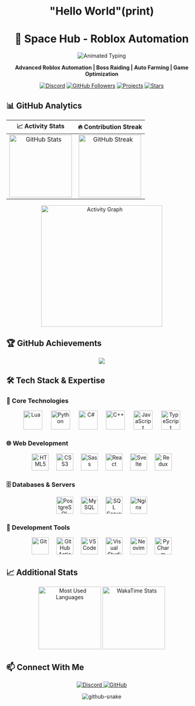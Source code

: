 <h1 align="center">"Hello World"(print)</h1>
<h1 align="center">🚀 Space Hub - Roblox Automation</h1>
<p align="center">
  <img src="https://readme-typing-svg.herokuapp.com?font=Fira+Code&size=28&pause=1000&color=6e40c9&center=true&vCenter=true&width=600&lines=🚀+Welcome+to+Space+Hub;⚡+Roblox+Automation+Scripts;🎮+Game+Enhancement+Tools;🚀+Auto+Farming+Systems" alt="Animated Typing" />
</p>

<p align="center">
  <b>Advanced Roblox Automation | Boss Raiding | Auto Farming | Game Optimization</b>  
</p>

<p align="center">
  <a href="https://discord.gg/ktC6dNVxDC"><img src="https://img.shields.io/badge/Join%20Discord-5865F2?style=for-the-badge&logo=discord&logoColor=white" alt="Discord" /></a>
  <a href="https://github.com/ago106"><img src="https://img.shields.io/github/followers/ago106?style=for-the-badge&color=6e40c9&label=Followers" alt="GitHub Followers" /></a>
  <a href="https://github.com/ago106?tab=repositories"><img src="https://img.shields.io/badge/Explore%20Projects-6e40c9?style=for-the-badge&logo=github&logoColor=white" alt="Projects" /></a>
  <a href="https://github.com/ago106?tab=stars"><img src="https://img.shields.io/badge/My%20Stars-6e40c9?style=for-the-badge&logo=github&logoColor=white" alt="Stars" /></a>
</p>

## 📊 GitHub Analytics

<div align="center">

| 📈 Activity Stats | 🔥 Contribution Streak |
|:---:|:---:|
| <img src="https://github-readme-stats.vercel.app/api?username=ago106&hide_title=false&hide_rank=false&show_icons=true&include_all_commits=true&count_private=true&disable_animations=false&theme=nightowl&locale=en&hide_border=false&order=1&bg_color=0D1117&title_color=6e40c9&icon_color=6e40c9&text_color=8b9dc3" height="165" alt="GitHub Stats" /> | <img src="https://streak-stats.demolab.com?user=ago106&locale=en&mode=daily&theme=nightowl&hide_border=false&border_radius=5&order=3&background=0D1117&ring=6e40c9&fire=6e40c9&currStreakLabel=6e40c9" height="165" alt="GitHub Streak" /> |

</div>

<div align="center">
  <img src="https://github-readme-activity-graph.vercel.app/graph?username=ago106&radius=16&theme=react-dark&area=true&order=5&bg_color=0D1117&title_color=6e40c9&color=8b9dc3&line=6e40c9&point=8b9dc3" height="320" alt="Activity Graph" />
</div>

## 🏆 GitHub Achievements

<p align="center">
  <img src="https://github-profile-trophy.vercel.app/?username=ago106&theme=radical&no-frame=true&no-bg=true&margin-w=4">
</p>

## 🛠️ Tech Stack & Expertise

### 🎯 Core Technologies
<div align="center">
  <img src="https://skillicons.dev/icons?i=lua" height="50" alt="Lua" title="Lua" />
  <img width="15" />
  <img src="https://skillicons.dev/icons?i=py" height="50" alt="Python" title="Python" />
  <img width="15" />
  <img src="https://skillicons.dev/icons?i=cs" height="50" alt="C#" title="C#" />
  <img width="15" />
  <img src="https://skillicons.dev/icons?i=cpp" height="50" alt="C++" title="C++" />
  <img width="15" />
  <img src="https://skillicons.dev/icons?i=js" height="50" alt="JavaScript" title="JavaScript" />
  <img width="15" />
  <img src="https://skillicons.dev/icons?i=ts" height="50" alt="TypeScript" title="TypeScript" />
</div>

### 🌐 Web Development
<div align="center">
  <img src="https://skillicons.dev/icons?i=html" height="45" alt="HTML5" title="HTML5" />
  <img width="12" />
  <img src="https://skillicons.dev/icons?i=css" height="45" alt="CSS3" title="CSS3" />
  <img width="12" />
  <img src="https://skillicons.dev/icons?i=sass" height="45" alt="Sass" title="Sass" />
  <img width="12" />
  <img src="https://skillicons.dev/icons?i=react" height="45" alt="React" title="React" />
  <img width="12" />
  <img src="https://skillicons.dev/icons?i=svelte" height="45" alt="Svelte" title="Svelte" />
  <img width="12" />
  <img src="https://skillicons.dev/icons?i=redux" height="45" alt="Redux" title="Redux" />
</div>

### 🗄️ Databases & Servers
<div align="center">
  <img src="https://skillicons.dev/icons?i=postgres" height="45" alt="PostgreSQL" title="PostgreSQL" />
  <img width="12" />
  <img src="https://skillicons.dev/icons?i=mysql" height="45" alt="MySQL" title="MySQL" />
  <img width="12" />
  <img src="https://cdn.jsdelivr.net/gh/devicons/devicon/icons/microsoftsqlserver/microsoftsqlserver-plain.svg" height="45" alt="SQL Server" title="SQL Server" />
  <img width="12" />
  <img src="https://skillicons.dev/icons?i=nginx" height="45" alt="Nginx" title="Nginx" />
</div>

### 🔧 Development Tools
<div align="center">
  <img src="https://skillicons.dev/icons?i=git" height="45" alt="Git" title="Git" />
  <img width="12" />
  <img src="https://skillicons.dev/icons?i=githubactions" height="45" alt="GitHub Actions" title="GitHub Actions" />
  <img width="12" />
  <img src="https://skillicons.dev/icons?i=vscode" height="45" alt="VS Code" title="VS Code" />
  <img width="12" />
  <img src="https://skillicons.dev/icons?i=visualstudio" height="45" alt="Visual Studio" title="Visual Studio" />
  <img width="12" />
  <img src="https://skillicons.dev/icons?i=neovim" height="45" alt="Neovim" title="Neovim" />
  <img width="12" />
  <img src="https://cdn.jsdelivr.net/gh/devicons/devicon/icons/pycharm/pycharm-original.svg" height="45" alt="PyCharm" title="PyCharm" />
</div>

## 📈 Additional Stats

<div align="center">
  <img src="https://github-readme-stats.vercel.app/api/top-langs?username=ago106&layout=compact&theme=nightowl&hide_border=true&bg_color=0D1117&title_color=6e40c9&text_color=8b9dc3" height="165" alt="Most Used Languages" />
  <img src="https://github-readme-stats.vercel.app/api/wakatime?username=ago106&layout=compact&theme=nightowl&hide_border=true&bg_color=0D1117&title_color=6e40c9&text_color=8b9dc3" height="165" alt="WakaTime Stats" />
</div>


## 📫 Connect With Me

<div align="center">
  <a href="https://discord.gg/ktC6dNVxDC">
    <img src="https://img.shields.io/badge/Discord-5865F2?style=flat-square&logo=discord&logoColor=white" alt="Discord" />
  </a>
  <a href="https://github.com/ago106">
    <img src="https://img.shields.io/badge/GitHub-181717?style=flat-square&logo=github&logoColor=white" alt="GitHub" />
  </a>
</div>

<p align="center">
  <picture>
    <source media="(prefers-color-scheme: dark)" srcset="https://raw.githubusercontent.com/ago106/ago106/refs/heads/output/github-contribution-grid-snake-dark.svg" />
    <source media="(prefers-color-scheme: light)" srcset="https://raw.githubusercontent.com/ago106/ago106/refs/heads/output/github-contribution-grid-snake.svg" />
    <img alt="github-snake" src="https://raw.githubusercontent.com/ago106/ago106/refs/heads/output/github-contribution-grid-snake.svg" />
  </picture>
</p>
